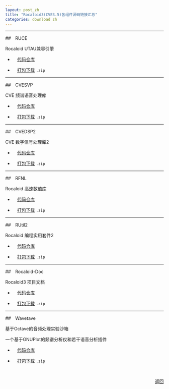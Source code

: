 ```yaml
---
layout: post_zh
title: "Rocaloid3(CVE3.5)各组件源码链接汇总"
categories: download zh
---
```


<p></p>

---

##&emsp;RUCE

Rocaloid UTAU兼容引擎

* &emsp;[代码仓库](https://github.com/Rocaloid/RUCE)

* &emsp;[打包下载](https://github.com/Rocaloid/RUCE/archive/master.zip) `.zip`

---

##&emsp;CVESVP

CVE 频谱语音处理库

* &emsp;[代码仓库](https://github.com/Rocaloid/CVESVP)

* &emsp;[打包下载](https://github.com/Rocaloid/CVESVP/archive/master.zip) `.zip`

---

##&emsp;CVEDSP2

CVE 数字信号处理库2

* &emsp;[代码仓库](https://github.com/Rocaloid/CVEDSP2)

* &emsp;[打包下载](https://github.com/Rocaloid/CVEDSP2/archive/master.zip) `.zip`

---

##&emsp;RFNL

Rocaloid 高速数值库

* &emsp;[代码仓库](https://github.com/Rocaloid/RFNL)

* &emsp;[打包下载](https://github.com/Rocaloid/RFNL/archive/master.zip) `.zip`

---

##&emsp;RUtil2

Rocaloid 编程实用套件2

* &emsp;[代码仓库](https://github.com/Rocaloid/RUtil2)

* &emsp;[打包下载](https://github.com/Rocaloid/RUtil2/archive/master.zip) `.zip`

---

##&emsp;Rocaloid-Doc

Rocaloid3 项目文档

* &emsp;[代码仓库](https://github.com/Rocaloid/Rocaloid-Doc)

* &emsp;[打包下载](https://github.com/Rocaloid/Rocaloid-Doc/archive/master.zip) `.zip`

---

##&emsp;Wavetave

基于Octave的音频处理实验沙箱

一个基于GNUPlot的频谱分析仪和若干语音分析插件

* &emsp;[代码仓库](https://github.com/Rocaloid/Wavetave)

* &emsp;[打包下载](https://github.com/Rocaloid/Wavetave/archive/master.zip) `.zip`

<br />

<p align="right"><a href="/sub/zh/download.html">返回</a></p>

